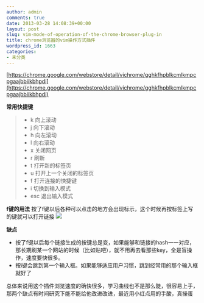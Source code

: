 ```yaml
---
author: admin
comments: true
date: 2013-03-28 14:08:39+00:00
layout: post
slug: vim-mode-of-operation-of-the-chrome-browser-plug-in
title: chrome浏览器的vim操作方式插件
wordpress_id: 1663
categories:
- 未分类
---
```


[https://chrome.google.com/webstore/detail/vichrome/gghkfhpblkcmlkmpcpgaajbbiikbhpdi](https://chrome.google.com/webstore/detail/vichrome/gghkfhpblkcmlkmpcpgaajbbiikbhpdi)

**常用快捷键**


> 

> 
> 
	
>   * k 向上滚动
>   * j 向下滚动
>   * h 向左滚动
>   * l 向右滚动
>   * x 关闭网页
>   * r 刷新
>   * t 打开新的标签页
>   * u 打开上一个关闭的标签页
>   * f 打开连接的快捷键
>   * i 切换到输入模式
>   * esc 退出输入模式


<!-- more -->
**f键的用法**
按了f键以后各种可以点击的地方会出现标示，这个时候再按标签上写的键就可以打开链接
[![](http://cctvsmg-wordpress.stor.sinaapp.com/uploads/2013/03/chrome_vi_3.png)](http://cctvsmg-wordpress.stor.sinaapp.com/uploads/2013/03/chrome_vi_3.png)

**缺点**


  * 按了f键以后每个链接生成的按键总是变，如果能够和链接的hash一一对应，那长期刷某一个网站的时候（比如贴吧），就不用再去看那些key，全是盲操作，速度要快很多。
  * 按i键会跳到第一个输入框。如果能够适应用户习惯，跳到经常用的那个输入框就好了


总体来说用这个插件浏览速度的确快很多，学习曲线也不是那么陡，很容易上手，那两个缺点有时间研究下能不能给他改进改进，最近用小红点用的手酸，真操蛋
